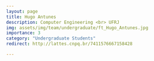 ```yaml
---
layout: page
title: Hugo Antunes
description: Computer Engineering <br> UFRJ
img: assets/img/team/undergraduate/ft_Hugo_Antunes.jpg
importance: 3
category: "Undergraduate Students"
redirect: http://lattes.cnpq.br/7411576667158428

---
```

